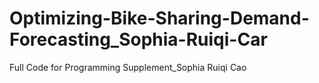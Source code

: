# Optimizing-Bike-Sharing-Demand-Forecasting_Sophia-Ruiqi-Car
Full Code for Programming Supplement_Sophia Ruiqi Cao
